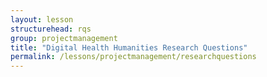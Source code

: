 ```yaml
---
layout: lesson
structurehead: rqs
group: projectmanagement
title: "Digital Health Humanities Research Questions"
permalink: /lessons/projectmanagement/researchquestions
---
```

